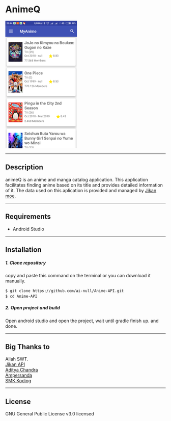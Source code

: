 # AnimeQ

<div>
  <img height="400px" src="https://raw.githubusercontent.com/ai-null/Anime-API/master/Screenshot_2018-10-30-20-44-17-664_widyanto.fauzan.tugasakhir.png"/>
</div>

___
## Description
animeQ is an anime and manga catalog application. This application facilitates finding anime based on its title and provides detailed information of it. The data used on this aplication is provided and managed by [Jikan moe](https://jikan.moe/).

___
## Requirements
 - Android Studio

___
## Installation
##### 1. Clone repository
copy and paste this command on the terminal or you can download it manually.
<br />
```sh
$ git clone https://github.com/ai-null/Anime-API.git
$ cd Anime-API
```

##### 2. Open project and build
Open android studio and open the project, wait until gradle finish up. and done.

___
## Big Thanks to
Allah SWT. <br />
[Jikan API](https://jikan.moe/)<br />
[Aditya Chandra](https://github.com/inibukanadit)<br />
[Ampersanda](https://github.com/ampersanda)<br />
[SMK Koding](https://smkcoding.id/)

___
## License
GNU General Public License v3.0 licensed

